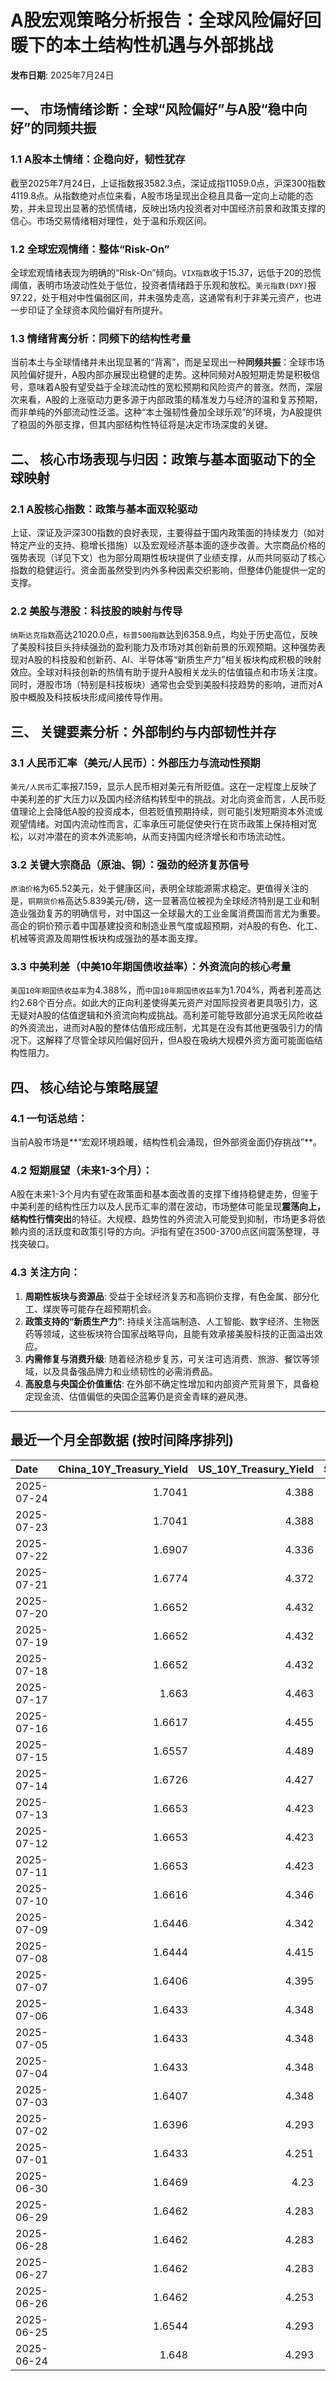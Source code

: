 # A股宏观策略分析报告：全球风险偏好回暖下的本土结构性机遇与外部挑战

**发布日期**: 2025年7月24日

## 一、 市场情绪诊断：全球“风险偏好”与A股“稳中向好”的同频共振

### 1.1 A股本土情绪：企稳向好，韧性犹存
截至2025年7月24日，上证指数报3582.3点，深证成指11059.0点，沪深300指数4119.8点。从指数绝对点位来看，A股市场呈现出企稳且具备一定向上动能的态势，并未显现出显著的恐慌情绪，反映出场内投资者对中国经济前景和政策支撑的信心。市场交易情绪相对理性，处于温和乐观区间。

### 1.2 全球宏观情绪：整体“Risk-On”
全球宏观情绪表现为明确的“Risk-On”倾向。`VIX指数`收于15.37，远低于20的恐慌阈值，表明市场波动性处于低位，投资者情绪趋于乐观和放松。`美元指数(DXY)`报97.22，处于相对中性偏弱区间，并未强势走高，这通常有利于非美元资产，也进一步印证了全球资本风险偏好有所提升。

### 1.3 情绪背离分析：同频下的结构性考量
当前本土与全球情绪并未出现显著的“背离”，而是呈现出一种**同频共振**：全球市场风险偏好提升，A股内部亦展现出稳健的走势。这种同频对A股短期走势是积极信号，意味着A股有望受益于全球流动性的宽松预期和风险资产的普涨。然而，深层次来看，A股的上涨驱动力更多源于内部政策的精准发力与经济的温和复苏预期，而非单纯的外部流动性泛滥。这种“本土强韧性叠加全球乐观”的环境，为A股提供了稳固的外部支撑，但其内部结构性特征将是决定市场深度的关键。

## 二、 核心市场表现与归因：政策与基本面驱动下的全球映射

### 2.1 A股核心指数：政策与基本面双轮驱动
上证、深证及沪深300指数的良好表现，主要得益于国内政策面的持续发力（如对特定产业的支持、稳增长措施）以及宏观经济基本面的逐步改善。大宗商品价格的强势表现（详见下文）也为部分周期性板块提供了业绩支撑，从而共同驱动了核心指数的稳健运行。资金面虽然受到内外多种因素交织影响，但整体仍能提供一定的支撑。

### 2.2 美股与港股：科技股的映射与传导
`纳斯达克指数`高达21020.0点，`标普500指数`达到6358.9点，均处于历史高位，反映了美股科技巨头持续强劲的盈利能力及市场对其创新前景的乐观预期。这种强势表现对A股的科技股和创新药、AI、半导体等“新质生产力”相关板块构成积极的映射效应。全球对科技创新的热情有助于提升A股相关龙头的估值锚点和市场关注度。同时，港股市场（特别是科技板块）通常也会受到美股科技趋势的影响，进而对A股中概股及科技板块形成间接传导作用。

## 三、 关键要素分析：外部制约与内部韧性并存

### 3.1 人民币汇率（美元/人民币）：外部压力与流动性预期
`美元/人民币`汇率报7.159，显示人民币相对美元有所贬值。这在一定程度上反映了中美利差的扩大压力以及国内经济结构转型中的挑战。对北向资金而言，人民币贬值理论上会降低A股的投资成本，但若贬值预期持续，则可能引发短期资本外流或观望情绪。对国内流动性而言，汇率承压可能促使央行在货币政策上保持相对宽松，以对冲潜在的资本外流影响，从而支持国内经济增长和市场流动性。

### 3.2 关键大宗商品（原油、铜）：强劲的经济复苏信号
`原油价格`为65.52美元，处于健康区间，表明全球能源需求稳定。更值得关注的是，`铜期货价格`高达5.839美元/磅，这一显著高位被视为全球经济特别是工业和制造业强劲复苏的明确信号，对中国这一全球最大的工业金属消费国而言尤为重要。高企的铜价预示着中国基建投资和制造业景气度或超预期，对A股的有色、化工、机械等资源及周期性板块构成强劲的基本面支撑。

### 3.3 中美利差（中美10年期国债收益率）：外资流向的核心考量
`美国10年期国债收益率`为4.388%，而`中国10年期国债收益率`为1.704%，两者利差高达约2.68个百分点。如此大的正向利差使得美元资产对国际投资者更具吸引力，这无疑对A股的估值逻辑和外资流向构成挑战。高利差可能导致部分追求无风险收益的外资流出，进而对A股的整体估值形成压制，尤其是在没有其他更强吸引力的情况下。这解释了尽管全球风险偏好回升，但A股在吸纳大规模外资方面可能面临结构性阻力。

## 四、 核心结论与策略展望

### 4.1 一句话总结：
当前A股市场是**“宏观环境趋暖，结构性机会涌现，但外部资金面仍存挑战”**。

### 4.2 短期展望（未来1-3个月）：
A股在未来1-3个月内有望在政策面和基本面改善的支撑下维持稳健走势，但鉴于中美利差的结构性压力以及人民币汇率的潜在波动，市场整体可能呈现**震荡向上，结构性行情突出**的特征。大规模、趋势性的外资流入可能受到抑制，市场更多将依赖内资的活跃度和政策引导的方向。沪指有望在3500-3700点区间震荡整理，寻找突破口。

### 4.3 关注方向：
1.  **周期性板块与资源品**: 受益于全球经济复苏和高铜价支撑，有色金属、部分化工、煤炭等可能存在超预期机会。
2.  **政策支持的“新质生产力”**: 持续关注高端制造、人工智能、数字经济、生物医药等领域，这些板块符合国家战略导向，且能有效承接美股科技的正面溢出效应。
3.  **内需修复与消费升级**: 随着经济稳步复苏，可关注可选消费、旅游、餐饮等领域，以及具备强品牌力和业绩韧性的必需消费品。
4.  **高股息与央国企价值重估**: 在外部不确定性增加和内部资产荒背景下，具备稳定现金流、估值偏低的央国企蓝筹仍是资金青睐的避风港。

---

## 最近一个月全部数据 (按时间降序排列)

| Date       |   China_10Y_Treasury_Yield |   US_10Y_Treasury_Yield |   Shanghai_Composite_Index |   CSI_300_Index |   Shenzhen_Component_Index |   GOLD_spot_price |   OIL_price |   ALUMINUM_future |   BTC_price |   USD_CNY_exchange_rate |   Commodity_Index_ETF |   US_Dollar_Index |   ETH_price |   LEAN_HOGS_future |   COPPER_future |   High_Yield_Bond_ETF |   LIVE_CATTLE_future |   GOLD_near_month_future |   NATURAL_GAS_future |   PLATINUM_future |   SILVER_future |   Long_Term_Treasury_ETF |   CORN_future |   SOYBEANS_future |   WHEAT_future |   SP500_close |   NASDAQ_close |   VIX_close |   GOLD_basis_spot_vs_near |
|:-----------|---------------------------:|------------------------:|---------------------------:|----------------:|---------------------------:|------------------:|------------:|------------------:|------------:|------------------------:|----------------------:|------------------:|------------:|-------------------:|----------------:|----------------------:|---------------------:|-------------------------:|---------------------:|------------------:|----------------:|-------------------------:|--------------:|------------------:|---------------:|--------------:|---------------:|------------:|--------------------------:|
| 2025-07-24 |                     1.7041 |                   4.388 |                    3582.3  |         4119.77 |                    11059   |            3398.4 |       65.52 |           2611.5  |      118823 |                  7.1594 |                 22.38 |            97.223 |     3621.72 |            108.375 |          5.8395 |               80.54   |              227.35  |                   3455.8 |                3.094 |            1453.4 |          39.565 |                  86.04   |        418.5  |           1025.25 |         542.25 |       6358.91 |        21020   |       15.37 |                 -57.4001  |
| 2025-07-23 |                     1.7041 |                   4.388 |                    3582.3  |         4119.77 |                    11059   |            3398.4 |       65.52 |           2611.5  |      119995 |                  7.1594 |                 22.38 |            97.223 |     3749.15 |            108.375 |          5.8395 |               80.54   |              227.35  |                   3455.8 |                3.094 |            1453.4 |          39.565 |                  86.04   |        418.5  |           1025.25 |         542.25 |       6358.91 |        21020   |       15.37 |                 -57.4001  |
| 2025-07-22 |                     1.6907 |                   4.336 |                    3581.86 |         4118.96 |                    11099.8 |            3439.2 |       66.21 |           2584.25 |      119995 |                  7.1755 |                 22.44 |            97.39  |     3749.15 |            107.75  |          5.697  |               80.5    |              224.975 |                   3443.7 |                3.252 |            1465.5 |          39.32  |                  86.52   |        399.25 |           1010.25 |         549.5  |       6309.62 |        20892.7 |       16.5  |                  -4.5     |
| 2025-07-21 |                     1.6774 |                   4.372 |                    3559.79 |         4085.61 |                    11007.5 |            3401.9 |       67.2  |           2552    |      117440 |                  7.1777 |                 22.48 |            97.85  |     3763.37 |            107.35  |          5.6105 |               80.36   |              225.225 |                   3406.4 |                3.325 |            1477.7 |          39.101 |                  86      |        403.75 |           1015    |         542.25 |       6305.6  |        20974.2 |       16.65 |                  -4.5     |
| 2025-07-20 |                     1.6652 |                   4.432 |                    3534.48 |         4058.55 |                    10913.8 |            3353   |       67.34 |           2507.25 |      117301 |                  7.1832 |                 22.53 |            98.48  |     3759.47 |            106.475 |          5.578  |               80.25   |              223.55  |                   3358.3 |                3.565 |            1438.5 |          38.223 |                  85.24   |        408.5  |           1027.75 |         546.25 |       6296.79 |        20895.7 |       16.41 |                  -5.30005 |
| 2025-07-19 |                     1.6652 |                   4.432 |                    3534.48 |         4058.55 |                    10913.8 |            3353   |       67.34 |           2507.25 |      117940 |                  7.1832 |                 22.53 |            98.48  |     3595.27 |            106.475 |          5.578  |               80.25   |              223.55  |                   3358.3 |                3.565 |            1438.5 |          38.223 |                  85.24   |        408.5  |           1027.75 |         546.25 |       6296.79 |        20895.7 |       16.41 |                  -5.30005 |
| 2025-07-18 |                     1.6652 |                   4.432 |                    3534.48 |         4058.55 |                    10913.8 |            3353   |       67.34 |           2507.25 |      118003 |                  7.1832 |                 22.53 |            98.48  |     3549.02 |            106.475 |          5.578  |               80.25   |              223.55  |                   3358.3 |                3.565 |            1438.5 |          38.223 |                  85.24   |        408.5  |           1027.75 |         546.25 |       6296.79 |        20895.7 |       16.41 |                  -5.30005 |
| 2025-07-17 |                     1.663  |                   4.463 |                    3516.82 |         4034.49 |                    10873.6 |            3340.1 |       67.54 |           2428.75 |      119290 |                  7.1785 |                 22.49 |            98.73  |     3476.78 |            105.825 |          5.486  |               80.14   |              223.675 |                   3345.3 |                3.542 |            1454.4 |          38.056 |                  85.11   |        402    |           1021.5  |         533.5  |       6297.36 |        20885.7 |       16.52 |                  -5.19995 |
| 2025-07-16 |                     1.6617 |                   4.455 |                    3503.78 |         4007.2  |                    10720.8 |            3352.5 |       66.38 |           2433.25 |      118739 |                  7.1729 |                 22.31 |            98.39  |     3371.51 |            104.425 |          5.4965 |               80.06   |              223.9   |                   3359.1 |                3.551 |            1417.1 |          37.853 |                  85.13   |        405.25 |           1013.5  |         541.25 |       6263.7  |        20730.5 |       17.16 |                  -6.6001  |
| 2025-07-15 |                     1.6557 |                   4.489 |                    3505    |         4019.06 |                    10744.6 |            3329.8 |       66.52 |           2447.5  |      117777 |                  7.167  |                 22.28 |            98.62  |     3139.89 |            106.85  |          5.546  |               79.85   |              222.4   |                   3336.7 |                3.523 |            1395   |          37.834 |                  85.01   |        401.25 |            995    |         538    |       6243.76 |        20677.8 |       17.38 |                  -6.8999  |
| 2025-07-14 |                     1.6726 |                   4.427 |                    3519.65 |         4017.67 |                    10684.5 |            3351.5 |       66.98 |           2470.25 |      119850 |                  7.1681 |                 22.32 |            98.08  |     3013.35 |            106.7   |          5.515  |               80.09   |              219.35  |                   3359.1 |                3.466 |            1399.7 |          38.462 |                  85.61   |        412.75 |            997    |         534    |       6268.56 |        20640.3 |       17.2  |                  -7.6001  |
| 2025-07-13 |                     1.6653 |                   4.423 |                    3510.18 |         4014.81 |                    10696.1 |            3356   |       68.45 |           2491.25 |      119116 |                  7.1748 |                 22.51 |            97.85  |     2973.36 |            106.725 |          5.562  |               80.03   |              222.2   |                   3364   |                3.314 |            1452   |          38.676 |                  85.79   |        403    |           1004    |         540.75 |       6259.75 |        20585.5 |       16.4  |                  -8       |
| 2025-07-12 |                     1.6653 |                   4.423 |                    3510.18 |         4014.81 |                    10696.1 |            3356   |       68.45 |           2491.25 |      117435 |                  7.1748 |                 22.51 |            97.85  |     2942.91 |            106.725 |          5.562  |               80.03   |              222.2   |                   3364   |                3.314 |            1452   |          38.676 |                  85.79   |        403    |           1004    |         540.75 |       6259.75 |        20585.5 |       16.4  |                  -8       |
| 2025-07-11 |                     1.6653 |                   4.423 |                    3510.18 |         4014.81 |                    10696.1 |            3356   |       68.45 |           2491.25 |      117517 |                  7.1748 |                 22.51 |            97.85  |     2957.89 |            106.725 |          5.562  |               80.03   |              222.2   |                   3364   |                3.314 |            1452   |          38.676 |                  85.79   |        403    |           1004    |         540.75 |       6259.75 |        20585.5 |       16.4  |                  -8       |
| 2025-07-10 |                     1.6616 |                   4.346 |                    3509.68 |         4010.02 |                    10631.1 |            3317.4 |       66.57 |           2504.5  |      115987 |                  7.18   |                 22.22 |            97.65  |     2954.85 |            107.25  |          5.548  |               80.13   |              219.225 |                   3325.7 |                3.337 |            1394.9 |          37.038 |                  86.99   |        407.25 |           1012.5  |         550.25 |       6280.46 |        20630.7 |       15.78 |                  -8.30005 |
| 2025-07-09 |                     1.6446 |                   4.342 |                    3493.05 |         3991.4  |                    10581.8 |            3311.6 |       68.38 |           2486.25 |      111327 |                  7.1738 |                 22.29 |            97.47  |     2770.78 |            107.1   |          5.4435 |               80.21   |              219.775 |                   3321   |                3.214 |            1370.6 |          36.351 |                  86.93   |        412.5  |           1012.25 |         542.75 |       6263.26 |        20611.3 |       15.94 |                  -9.3999  |
| 2025-07-08 |                     1.6444 |                   4.415 |                    3497.48 |         3998.45 |                    10588.4 |            3307   |       68.33 |           2469.5  |      108950 |                  7.1744 |                 22.33 |            97.51  |     2615.51 |            106.975 |          5.645  |               79.99   |              219.975 |                   3316.9 |                3.34  |            1376.6 |          36.472 |                  86.03   |        411    |           1024.25 |         543    |       6225.52 |        20418.5 |       16.81 |                  -9.8999  |
| 2025-07-07 |                     1.6406 |                   4.395 |                    3473.13 |         3965.18 |                    10435.5 |            3332.2 |       67.93 |           2467.25 |      108300 |                  7.1649 |                 22.26 |            97.48  |     2543.01 |            106.95  |          4.9845 |               80.1    |              215.9   |                   3342.8 |                3.412 |            1361.8 |          36.615 |                  86.14   |        418    |           1031.75 |         539.75 |       6229.98 |        20412.5 |       17.79 |                 -10.6001  |
| 2025-07-06 |                     1.6433 |                   4.348 |                    3472.32 |         3982.2  |                    10508.8 |            3332.5 |       66.5  |           2524.75 |      109232 |                  7.1649 |                 22.28 |            97.18  |     2571.24 |            107.975 |          5.0185 |               80.37   |              214.05  |                   3346.4 |                3.387 |            1382.5 |          36.775 |                  86.97   |        431.5  |           1056.25 |         547.75 |       6279.35 |        20601.1 |       16.38 |                 -13.8999  |
| 2025-07-05 |                     1.6433 |                   4.348 |                    3472.32 |         3982.2  |                    10508.8 |            3332.5 |       66.5  |           2524.75 |      108231 |                  7.1649 |                 22.28 |            97.18  |     2517.28 |            107.975 |          5.0185 |               80.37   |              214.05  |                   3346.4 |                3.387 |            1382.5 |          36.775 |                  86.97   |        431.5  |           1056.25 |         547.75 |       6279.35 |        20601.1 |       16.38 |                 -13.8999  |
| 2025-07-04 |                     1.6433 |                   4.348 |                    3472.32 |         3982.2  |                    10508.8 |            3332.5 |       66.5  |           2524.75 |      108034 |                  7.1649 |                 22.28 |            97.18  |     2508.52 |            107.975 |          5.0185 |               80.37   |              214.05  |                   3346.4 |                3.387 |            1382.5 |          36.775 |                  86.97   |        431.5  |           1056.25 |         547.75 |       6279.35 |        20601.1 |       16.38 |                 -13.8999  |
| 2025-07-03 |                     1.6407 |                   4.348 |                    3461.15 |         3968.07 |                    10534.6 |            3331.6 |       67    |           2524.75 |      109648 |                  7.1649 |                 22.28 |            97.18  |     2591.01 |            107.975 |          5.097  |               80.37   |              214.05  |                   3342.9 |                3.409 |            1372   |          36.784 |                  86.97   |        431.5  |           1056.25 |         547.75 |       6279.35 |        20601.1 |       16.38 |                 -11.2998  |
| 2025-07-02 |                     1.6396 |                   4.293 |                    3454.79 |         3943.69 |                    10412.6 |            3348   |       67.45 |           2530    |      108859 |                  7.1645 |                 22.29 |            96.78  |     2571.34 |            109.65  |          5.149  |               80.32   |              212.45  |                   3359.7 |                3.488 |            1421   |          36.426 |                  87.58   |        429.25 |           1050.5  |         556    |       6227.42 |        20393.1 |       16.64 |                 -11.7     |
| 2025-07-01 |                     1.6433 |                   4.251 |                    3457.75 |         3942.76 |                    10476.3 |            3336.7 |       65.45 |           2518.25 |      105698 |                  7.1636 |                 21.93 |            96.82  |     2405.79 |            109     |          5.048  |               80.17   |              210.75  |                   3349.8 |                3.415 |            1345.9 |          36.082 |                  88.14   |        420    |           1024.75 |         537.25 |       6198.01 |        20202.9 |       16.83 |                 -13.1001  |
| 2025-06-30 |                     1.6469 |                   4.23  |                    3444.43 |         3936.08 |                    10465.1 |            3294.4 |       65.11 |           2515.25 |      107135 |                  7.1721 |                 21.81 |            96.88  |     2486.46 |            110.1   |          5.03   |               80.271  |              225.875 |                   3307.7 |                3.456 |            1334   |          35.852 |                  87.922  |        420.5  |           1024.25 |         528.75 |       6204.95 |        20369.7 |       16.73 |                 -13.3     |
| 2025-06-29 |                     1.6462 |                   4.283 |                    3424.23 |         3921.76 |                    10378.5 |            3273.7 |       65.52 |           2507.5  |      108386 |                  7.1675 |                 21.8  |            97.4   |     2500.96 |            113.25  |          5.0685 |               79.9625 |              224.75  |                   3287.6 |                3.739 |            1340.9 |          36.037 |                  87.0652 |        417.5  |           1027.75 |         524.75 |       6173.07 |        20273.5 |       16.32 |                 -13.9001  |
| 2025-06-28 |                     1.6462 |                   4.283 |                    3424.23 |         3921.76 |                    10378.5 |            3273.7 |       65.52 |           2507.5  |      107328 |                  7.1675 |                 21.8  |            97.4   |     2437.11 |            113.25  |          5.0685 |               79.9625 |              224.75  |                   3287.6 |                3.739 |            1340.9 |          36.037 |                  87.0652 |        417.5  |           1027.75 |         524.75 |       6173.07 |        20273.5 |       16.32 |                 -13.9001  |
| 2025-06-27 |                     1.6462 |                   4.283 |                    3424.23 |         3921.76 |                    10378.5 |            3273.7 |       65.52 |           2507.5  |      107088 |                  7.1675 |                 21.8  |            97.4   |     2423.87 |            113.25  |          5.0685 |               79.9625 |              224.75  |                   3287.6 |                3.739 |            1340.9 |          36.037 |                  87.0652 |        417.5  |           1027.75 |         524.75 |       6173.07 |        20273.5 |       16.32 |                 -13.9001  |
| 2025-06-26 |                     1.6462 |                   4.253 |                    3448.45 |         3946.02 |                    10343.5 |            3333.5 |       65.24 |           2510.5  |      106960 |                  7.1764 |                 21.91 |            97.15  |     2416.15 |            112.325 |          5.0655 |               80.0023 |              221.7   |                   3333.5 |                3.261 |            1399.8 |          36.586 |                  87.6231 |        409.5  |           1022.75 |         521    |       6141.02 |        20167.9 |       16.59 |                   0       |
| 2025-06-25 |                     1.6544 |                   4.293 |                    3455.97 |         3960.07 |                    10393.7 |            3327.1 |       64.92 |           2497.25 |      107361 |                  7.1713 |                 21.83 |            97.68  |     2419.31 |            112.825 |          4.913  |               79.7734 |              221.6   |                   3327.1 |                3.406 |            1329.6 |          36.085 |                  87.1848 |        410.25 |           1025.25 |         528.25 |       6092.16 |        19973.6 |       16.76 |                   0       |
| 2025-06-24 |                     1.648  |                   4.293 |                    3420.57 |         3904.03 |                    10217.6 |            3317.4 |       64.37 |           2507.75 |      106046 |                  7.179  |                 21.86 |            97.86  |     2448.01 |            112.225 |          4.867  |               79.7933 |              221.6   |                   3317.4 |                3.537 |            1304.2 |          35.701 |                  87.0752 |        416.25 |           1046.75 |         535.75 |       6092.18 |        19912.5 |       17.48 |                   0       |